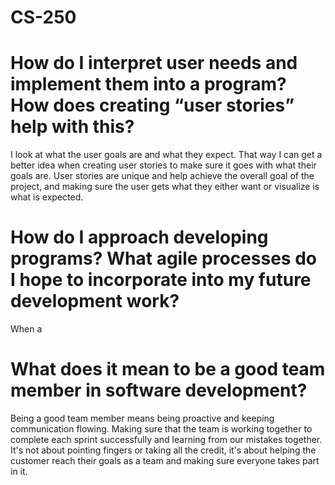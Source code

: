 # CS-250

# How do I interpret user needs and implement them into a program? How does creating “user stories” help with this?

I look at what the user goals are and what they expect. That way I can get a better idea when creating user stories to make sure it goes with what their goals are. User stories are unique and help achieve the overall goal of the project, and making sure the user gets what they either want or visualize is what is expected.


# How do I approach developing programs? What agile processes do I hope to incorporate into my future development work?

When a


# What does it mean to be a good team member in software development?

Being a good team member means being proactive and keeping communication flowing. Making sure that the team is working together to complete each sprint successfully and learning from our mistakes together. It's not about pointing fingers or taking all the credit, it's about helping the customer reach their goals as a team and making sure everyone takes part in it. 


